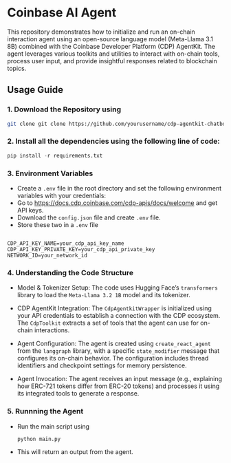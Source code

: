 # Coinbase AI Agent
This repository demonstrates how to initialize and run an on-chain interaction agent using an open-source language model (Meta-Llama 3.1 8B) combined with the Coinbase Developer Platform (CDP) AgentKit. The agent leverages various toolkits and utilities to interact with on-chain tools, process user input, and provide insightful responses related to blockchain topics.

## Usage Guide

### 1. Download the Repository using
```bash
git clone git clone https://github.com/yourusername/cdp-agentkit-chatbot-example.git
```

### 2. Install all the dependencies using the following line of code:
```python
pip install -r requirements.txt
```

### 3. Environment Variables
- Create a `.env` file in the root directory and set the following environment variables with your credentials:
- Go to https://docs.cdp.coinbase.com/cdp-apis/docs/welcome and get API keys.
- Download the `config.json` file and create `.env` file.
- Store these two in a `.env` file
```.env

CDP_API_KEY_NAME=your_cdp_api_key_name
CDP_API_KEY_PRIVATE_KEY=your_cdp_api_private_key
NETWORK_ID=your_network_id

```


### 4. Understanding the Code Structure   

- Model & Tokenizer Setup:
  The code uses Hugging Face’s `transformers` library to load the `Meta-Llama 3.2 1B` model and its tokenizer.

- CDP AgentKit Integration:
  The `CdpAgentkitWrapper` is initialized using your API credentials to establish a connection with the CDP ecosystem.
  The `CdpToolkit` extracts a set of tools that the agent can use for on-chain interactions.

- Agent Configuration:
  The agent is created using `create_react_agent` from the `langgraph` library, with a specific `state_modifier` message that configures its on-chain behavior. The configuration includes thread          identifiers and checkpoint settings for memory persistence.

- Agent Invocation:
  The agent receives an input message (e.g., explaining how ERC-721 tokens differ from ERC-20 tokens) and processes it using its integrated tools to generate a response.


### 5. Runnning the Agent
- Run the main script using
  ```bash
  python main.py
  ```
- This will return an output from the agent.
